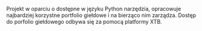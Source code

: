 Projekt w oparciu o dostępne w języku Python narzędzia, opracowuje najbardziej
korzystne portfolio giełdowe i na bierząco nim zarządza. Dostęp do porfolio giełdowego odbywa się za pomocą platformy XTB.
